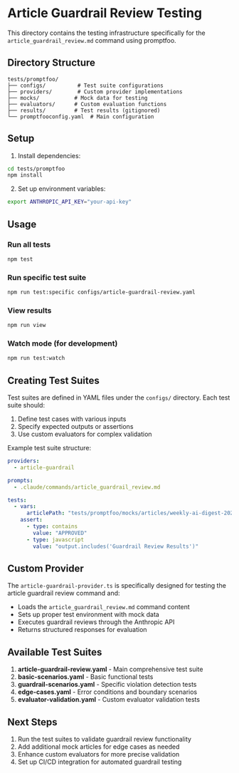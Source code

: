 # Article Guardrail Review Testing

This directory contains the testing infrastructure specifically for the `article_guardrail_review.md` command using promptfoo.

## Directory Structure

```
tests/promptfoo/
├── configs/          # Test suite configurations
├── providers/        # Custom provider implementations
├── mocks/           # Mock data for testing
├── evaluators/      # Custom evaluation functions
├── results/         # Test results (gitignored)
└── promptfooconfig.yaml  # Main configuration
```

## Setup

1. Install dependencies:
```bash
cd tests/promptfoo
npm install
```

2. Set up environment variables:
```bash
export ANTHROPIC_API_KEY="your-api-key"
```

## Usage

### Run all tests
```bash
npm test
```

### Run specific test suite
```bash
npm run test:specific configs/article-guardrail-review.yaml
```

### View results
```bash
npm run view
```

### Watch mode (for development)
```bash
npm run test:watch
```

## Creating Test Suites

Test suites are defined in YAML files under the `configs/` directory. Each test suite should:

1. Define test cases with various inputs
2. Specify expected outputs or assertions
3. Use custom evaluators for complex validation

Example test suite structure:
```yaml
providers:
  - article-guardrail

prompts:
  - .claude/commands/article_guardrail_review.md

tests:
  - vars:
      articlePath: "tests/promptfoo/mocks/articles/weekly-ai-digest-20250721.md"
    assert:
      - type: contains
        value: "APPROVED"
      - type: javascript
        value: "output.includes('Guardrail Review Results')"
```

## Custom Provider

The `article-guardrail-provider.ts` is specifically designed for testing the article guardrail review command and:
- Loads the `article_guardrail_review.md` command content
- Sets up proper test environment with mock data
- Executes guardrail reviews through the Anthropic API
- Returns structured responses for evaluation

## Available Test Suites

1. **article-guardrail-review.yaml** - Main comprehensive test suite
2. **basic-scenarios.yaml** - Basic functional tests
3. **guardrail-scenarios.yaml** - Specific violation detection tests
4. **edge-cases.yaml** - Error conditions and boundary scenarios
5. **evaluator-validation.yaml** - Custom evaluator validation tests

## Next Steps

1. Run the test suites to validate guardrail review functionality
2. Add additional mock articles for edge cases as needed
3. Enhance custom evaluators for more precise validation
4. Set up CI/CD integration for automated guardrail testing
